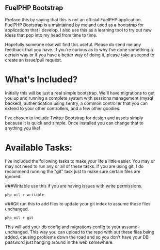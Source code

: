 FuelPHP Bootstrap
-----------------
Preface this by saying that this is not an official FuelPHP application. FuelPHP Bootstrap is a maintained by me and used as a bootstrap for applications that I develop. I also use this as a
learning tool to try out new ideas that pop into my head from time to time.

Hopefully someone else will find this useful. Please do send me any feedback that you have. If you're curious as to why I've done something a certain way or if you have a better way of doing it,
please take a second to create an issue/pull request.

What's Included?
================
Initially this will be just a real simple bootstrap. We'll have migrations to get you up and running a complete system with sessions management (mysql backed), authentication using sentry, 
a common controller that you can extend to your other controllers, and a few other goodies.

I've chosen to include Twitter Bootstrap for design and assets simply because it is quick and simple. Once installed you can change that to anything you like!

Available Tasks:
================
I've included the following tasks to make your life a little easier. You may or may not need to run any or all of these tasks.  If you are using git, I do recommend running the "git" task
just to make sure certain files are ignored.

###Writable
use this if you are having issues with write permissions.
	
	php oil r writable

###Git
run this to add files to update your git index to assume these files unchanged.
	
	php oil r git

This will add your db config and migrations config to your assume-unchanged. This way you can upload to the repo with out these files being added, causing problems down the road and so you don't have
your DB password just hanging around in the web somewhere.